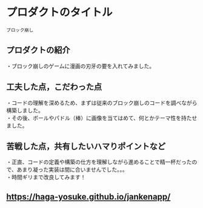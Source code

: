 # プロダクトのタイトル
    ブロック崩し
## プロダクトの紹介

・ブロック崩しのゲームに漫画の刃牙の要を入れてみました。

## 工夫した点，こだわった点
・コードの理解を深めるため、まずは従来のブロック崩しのコードを調べながら構築しました。<br>
・その後、ボールやパドル（棒）に画像を当てはめて、何とかテーマ性を持たせました。

## 苦戦した点，共有したいハマりポイントなど

・正直、コードの定義や構築の仕方を理解しながら進めることで精一杯だったので、あまり凝った実装は間に合いませんでした。。。<br>
・時間ギリまで改良してみます！


## https://haga-yosuke.github.io/jankenapp/
